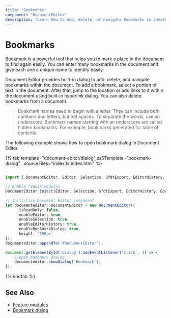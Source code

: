 ```yaml
---
title: "Bookmarks"
component: "DocumentEditor"
description: "Learn how to add, delete, or navigate bookmarks in JavaScript Document Editor."
---
```


# Bookmarks

Bookmark is a powerful tool that helps you to mark a place in the document to find again easily. You can enter many bookmarks in the document and give each one a unique name to identify easily.

Document Editor provides built-in dialog to add, delete, and navigate bookmarks within the document. To add a bookmark, select a portion of text in the document. After that, jump to the location or add links to it within the document using built-in hyperlink dialog. You can also delete bookmarks from a document.

>Bookmark names need to begin with a letter. They can include both numbers and letters, but not spaces. To separate the words, use an underscore.
>Bookmark names starting with an underscore are called hidden bookmarks. For example, bookmarks generated for table of contents.

The following example shows how to open bookmark dialog in Document Editor.

{% tab template="document-editor/dialog",es5Template="bookmark-dialog" , sourceFiles="index.ts,index.html" %}

```typescript

import { DocumentEditor, Editor, Selection, SfdtExport, EditorHistory, BookmarkDialog } from '@syncfusion/ej2-documenteditor';

// Enable requir modules
DocumentEditor.Inject(Editor, Selection, SfdtExport, EditorHistory, BookmarkDialog);

// Initialize Document Editor component.
let documenteditor: DocumentEditor = new DocumentEditor({
      isReadOnly: false,
      enableEditor: true,
      enableSelection: true,
      enableEditorHistory: true,
      enableBookmarkDialog: true,
      height: '590px'
});
documenteditor.appendTo('#DocumentEditor');

document.getElementById('dialog').addEventListener('click', () => {
    //Open bookmark dialog.
    documenteditor.showDialog('Bookmark');
});

```

{% endtab %}

## See Also

* [Feature modules](../document-editor/feature-module/)
* [Bookmark dialog](../document-editor/dialog#bookmark-dialog/)

